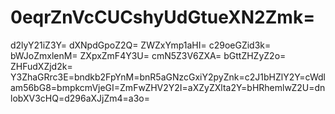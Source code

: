 # 0eqrZnVcCUCshyUdGtueXN2Zmk=
d2lyY21iZ3Y=
dXNpdGpoZ2Q=
ZWZxYmp1aHI=
c29oeGZid3k=
bWJoZmxlenM=
ZXpxZmF4Y3U=
cmN5Z3V6ZXA=
bGttZHZyZ2o=
ZHFudXZjd2k=
Y3ZhaGRrc3E=bndkb2FpYnM=bnR5aGNzcGxiY2pyZnk=c2J1bHZlY2Y=cWdlam56bG8=bmpkcmVjeGI=ZmFwZHV2Y2I=aXZyZXlta2Y=bHRhemlwZ2U=dnlobXV3cHQ=d296aXJjZm4=a3o=
